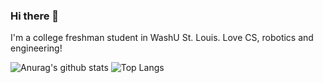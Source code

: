 ### Hi there 👋

I'm a college freshman student in WashU St. Louis.
Love CS, robotics and engineering!

![Anurag's github stats](https://github-readme-stats.vercel.app/api?username=LiYifei1218)
![Top Langs](https://github-readme-stats.vercel.app/api/top-langs/?username=LiYifei1218&hide=php,shell,powershell,css)


<!--
**LiYifei1218/LiYifei1218** is a ✨ _special_ ✨ repository because its `README.md` (this file) appears on your GitHub profile.

Here are some ideas to get you started:

- 🔭 I’m currently working on ...
- 🌱 I’m currently learning ...
- 👯 I’m looking to collaborate on ...
- 🤔 I’m looking for help with ...
- 💬 Ask me about ...
- 📫 How to reach me: ...
- 😄 Pronouns: ...
- ⚡ Fun fact: ...
-->
